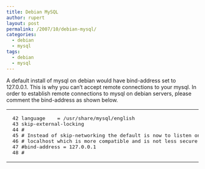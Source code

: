 ```yaml
---
title: Debian MySQL
author: rupert
layout: post
permalink: /2007/10/debian-mysql/
categories:
  - debian
  - mysql
tags:
  - debian
  - mysql
---
```

A default install of mysql on debian would have bind-address set to 127.0.0.1. This is why you can&#8217;t accept remote connections to your mysql. In order to establish remote connections to mysql on debian servers, please comment the bind-address as shown below.

<div class="wp_syntax">
  <table>
    <tr>
      <td class="code">
        <pre class="conf" style="font-family:monospace;"> 42 language    = /usr/share/mysql/english
 43 skip-external-locking
 44 #
 45 # Instead of skip-networking the default is now to listen only on
 46 # localhost which is more compatible and is not less secure.
 47 #bind-address = 127.0.0.1
 48 #</pre>
      </td>
    </tr>
  </table>
</div>